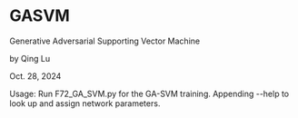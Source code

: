 # GASVM
Generative Adversarial Supporting Vector Machine

by Qing Lu

Oct. 28, 2024

Usage: Run F72_GA_SVM.py for the GA-SVM training. Appending --help to look up and assign network parameters. 
